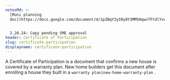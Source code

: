 ```yaml
---
notesMd: >-
  [Muni planning
  doc](https://docs.google.com/document/d/1pZBqY3yS9y8Y3MMSHqwvTFtdlYvuxhWKK70fUqsXRSY/edit)


  2.28.24: Copy pending SME approval
header: Certificate of Participation
slug: certificate-participation
displayname: certificate-participation
---
```

A Certificate of Participation is a document that confirms a new house is covered by a warranty plan. New home builders get this document after enrolling a house they built in a `warranty plan|new-home-warranty-plan` .